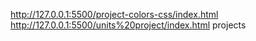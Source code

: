  http://127.0.0.1:5500/project-colors-css/index.html
 http://127.0.0.1:5500/units%20project/index.html 
 projects
